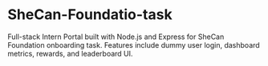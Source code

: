 # SheCan-Foundatio-task
Full-stack Intern Portal built with Node.js and Express for SheCan Foundation onboarding task. Features include dummy user login, dashboard metrics, rewards, and leaderboard UI.
